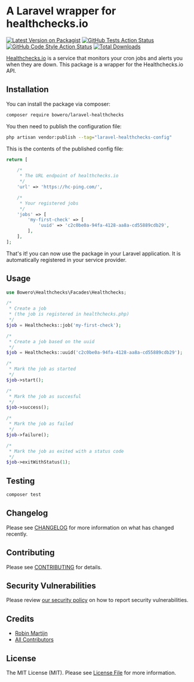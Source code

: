 # A Laravel wrapper for healthchecks.io

[![Latest Version on Packagist](https://img.shields.io/packagist/v/bowero/laravel-healthchecks.svg?style=flat-square)](https://packagist.org/packages/bowero/laravel-healthchecks)
[![GitHub Tests Action Status](https://img.shields.io/github/workflow/status/bowero/laravel-healthchecks.io/run-tests?label=tests)](https://github.com/bowero/laravel-healthchecks/actions?query=workflow%3Arun-tests+branch%3Amain)
[![GitHub Code Style Action Status](https://img.shields.io/github/workflow/status/bowero/laravel-healthchecks.io/Check%20&%20fix%20styling?label=code%20style)](https://github.com/bowero/laravel-healthchecks/actions?query=workflow%3A"Check+%26+fix+styling"+branch%3Amain)
[![Total Downloads](https://img.shields.io/packagist/dt/bowero/laravel-healthchecks.svg?style=flat-square)](https://packagist.org/packages/bowero/laravel-healthchecks)

[Healthchecks.io](https://healthchecks.io) is a service that monitors your cron jobs and alerts you when they are down.
This package is a wrapper for the Healthchecks.io API.

## Installation

You can install the package via composer:

```bash
composer require bowero/laravel-healthchecks
```

You then need to publish the configuration file:

```bash
php artisan vendor:publish --tag="laravel-healthchecks-config"
```

This is the contents of the published config file:

```php
return [

    /*
     * The URL endpoint of healthchecks.io
     */
    'url' => 'https://hc-ping.com/',

    /*
     * Your registered jobs
     */
    'jobs' => [
        'my-first-check' => [
            'uuid' => 'c2c0be0a-94fa-4128-aa8a-cd55889cdb29',
        ],
    ],
];

```

That's it! you can now use the package in your Laravel application. It is automatically registered in your service
provider.

## Usage

```php
use Bowero\Healthchecks\Facades\Healthchecks;

/*
 * Create a job
 * (the job is registered in healthchecks.php)
 */
$job = Healthchecks::job('my-first-check');

/*
 * Create a job based on the uuid
 */
$job = Healthchecks::uuid('c2c0be0a-94fa-4128-aa8a-cd55889cdb29');

/*
 * Mark the job as started
 */
$job->start();

/*
 * Mark the job as succesful
 */
$job->success();

/*
 * Mark the job as failed
 */
$job->failure();

/*
 * Mark the job as exited with a status code
 */
$job->exitWithStatus(1);
```

## Testing

```bash
composer test
```

## Changelog

Please see [CHANGELOG](CHANGELOG.md) for more information on what has changed recently.

## Contributing

Please see [CONTRIBUTING](.github/CONTRIBUTING.md) for details.

## Security Vulnerabilities

Please review [our security policy](../../security/policy) on how to report security vulnerabilities.

## Credits

- [Robin Martijn](https://github.com/Bowero)
- [All Contributors](../../contributors)

## License

The MIT License (MIT). Please see [License File](LICENSE.md) for more information.
